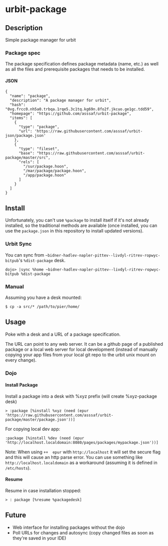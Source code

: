 # urbit-package

## Description
Simple package manager for urbit

### Package spec
The package specification defines package metadata (name, etc.) as well as all the files and prerequisite packages that needs to be installed.

#### JSON
```
{
  "name": "package",
  "description": "A package manager for urbit",
  "hash": "0vg.frcc0.nh5a0.trbqa.1rqe5.3c1tq.kg69n.8fo2f.jkcuo.ge1gc.tdd59",
  "homepage": "https://github.com/asssaf/urbit-package",
  "items": [
    {
      "type": "package",
      "url": 'https://raw.githubusercontent.com/asssaf/urbit-json/package.json'
    },
    {
      "type": "fileset",
      "base": "https://raw.githubusercontent.com/asssaf/urbit-package/master/src",
      "rels": [
        "/sur/package.hoon",
        "/mar/package/package.hoon",
        "/app/package.hoon"
      ]
    }
  ]
}
```

## Install

Unfortunately, you can't use `%package` to install itself if it's not already installed, so the traditional methods are available (once installed, you can use the `package.json` in this repository to install updated versions).

### Urbit Sync
You can sync from `~bidner-hadlev-napler-pittev--livdyl-ritrev-ropwyc-bitpub`'s `%dist-package` desk.
```
dojo> |sync %home ~bidner-hadlev-napler-pittev--livdyl-ritrev-ropwyc-bitpub %dist-package  
```

### Manual
Assuming you have a desk mounted:
```
$ cp -a src/* /path/to/pier/home/
```

## Usage

Poke with a desk and a URL of a package specification.

The URL can point to any web server. It can be a github page of a published package or a local web server for local development (instead of manually copying your app files from your local git repo to the urbit unix mount on every change).

### Dojo
#### Install Package
Install a package into a desk with %xyz prefix (will create %xyz-package desk)
```
> :package [%install %xyz (need (epur 'https://raw.githubusercontent.com/asssaf/urbit-package/master/package.json'))]
```

For copying local dev app:
```
:package [%install %dev (need (epur 'http://localhost.localdomain:8080/pages/packages/mypackage.json'))]
```

Note: When using `++  epur` with `http://localhost` it will set the secure flag and this will cause an http parse error. You can use something like `http://localhost.localdomain` as a workaround (assuming it is defined in `/etc/hosts`).

#### Resume
Resume in case installation stopped:
```
> : package [%resume %packagedesk]
```

## Future
* Web interface for installing packages without the dojo
* Poll URLs for changes and autosync (copy changed files as soon as they're saved in your IDE)
